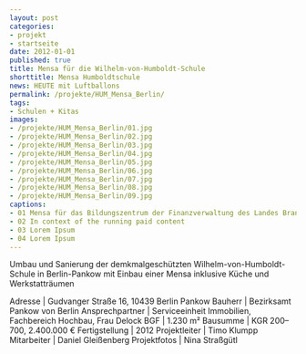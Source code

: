 ```yaml
---
layout: post
categories:
- projekt
- startseite
date: 2012-01-01
published: true
title: Mensa für die Wilhelm-von-Humboldt-Schule
shorttitle: Mensa Humboldtschule
news: HEUTE mit Luftballons
permalink: /projekte/HUM_Mensa_Berlin/
tags: 
- Schulen + Kitas
images:
- /projekte/HUM_Mensa_Berlin/01.jpg
- /projekte/HUM_Mensa_Berlin/02.jpg
- /projekte/HUM_Mensa_Berlin/03.jpg
- /projekte/HUM_Mensa_Berlin/04.jpg
- /projekte/HUM_Mensa_Berlin/05.jpg
- /projekte/HUM_Mensa_Berlin/06.jpg
- /projekte/HUM_Mensa_Berlin/07.jpg
- /projekte/HUM_Mensa_Berlin/08.jpg
- /projekte/HUM_Mensa_Berlin/09.jpg
captions:
- 01 Mensa für das Bildungszentrum der Finanzverwaltung des Landes Brandenburg
- 02 In context of the running paid content
- 03 Lorem Ipsum
- 04 Lorem Ipsum
---
```

Umbau und Sanierung der demkmalgeschützten Wilhelm-von-Humboldt-Schule in Berlin-Pankow mit Einbau einer Mensa inklusive Küche und Werkstatträumen

Adresse			|	Gudvanger Straße 16, 10439 Berlin Pankow
Bauherr			|	Bezirksamt Pankow von Berlin
Ansprechpartner	|	Serviceeinheit Immobilien, Fachbereich Hochbau, Frau Delock
BGF				|	1.230 m²
Bausumme		|	KGR 200–700, 2.400.000 €
Fertigstellung	|	2012
Projektleiter	|	Timo Klumpp
Mitarbeiter		|	Daniel Gleißenberg
Projektfotos	|	Nina Straßgütl